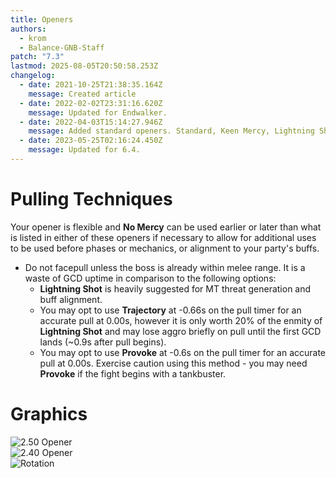 ```yaml
---
title: Openers
authors:
  - krom
  - Balance-GNB-Staff
patch: "7.3"
lastmod: 2025-08-05T20:50:58.253Z
changelog:
  - date: 2021-10-25T21:38:35.164Z
    message: Created article
  - date: 2022-02-02T23:31:16.620Z
    message: Updated for Endwalker.
  - date: 2022-04-03T15:14:27.946Z
    message: Added standard openers. Standard, Keen Mercy, Lightning Shot.
  - date: 2023-05-25T02:16:24.450Z
    message: Updated for 6.4.
---
```

# Pulling Techniques

Your opener is flexible and **No Mercy** can be used earlier or later than what is listed in either of these openers if necessary to allow for additional uses to be used before phases or mechanics, or alignment to your party's buffs.

* Do not facepull unless the boss is already within melee range. It is a waste of GCD uptime in comparison to the following options:
  * **Lightning Shot** is heavily suggested for MT threat generation and buff alignment.
  * You may opt to use **Trajectory** at -0.66s on the pull timer for an accurate pull at 0.00s, however it is only worth 20% of the enmity of **Lightning Shot** and may lose aggro briefly on pull until the first GCD lands (~0.9s after pull begins).
  * You may opt to use **Provoke** at -0.6s on the pull timer for an accurate pull at 0.00s. Exercise caution using this method - you may need **Provoke** if the fight begins with a tankbuster.


# Graphics

![2.50 Opener](https://u.cubeupload.com/krom/PKVD4O.png "2.50 Opener")
</br>
![2.40 Opener](https://u.cubeupload.com/krom/sjDxEW.png "2.40 - 2.47 Opener")
</br>
![Rotation](https://u.cubeupload.com/krom/otFy8D.png "2.50 Opener")
